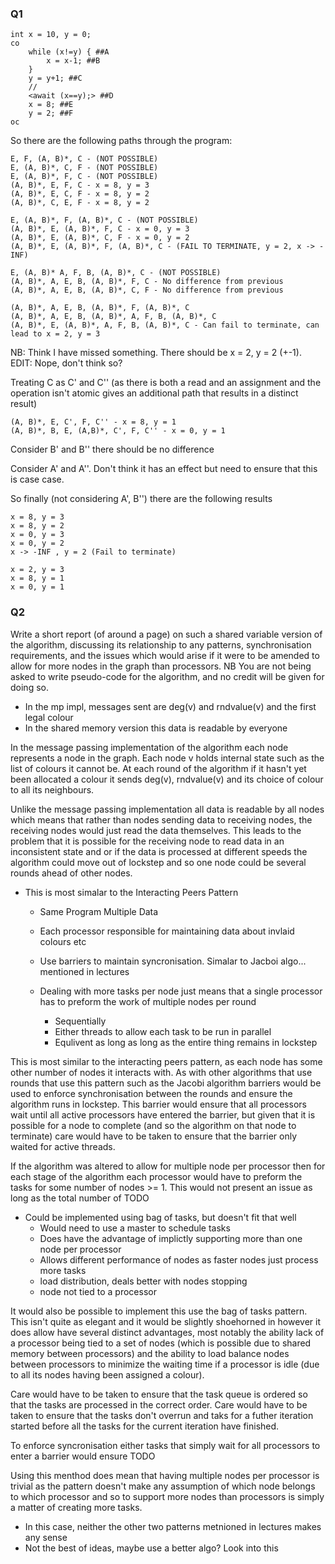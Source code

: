 ### Q1

    int x = 10, y = 0;
    co
        while (x!=y) { ##A
            x = x-1; ##B
        }
        y = y+1; ##C
        //
        <await (x==y);> ##D
        x = 8; ##E
        y = 2; ##F
    oc

So there are the following paths through the program:

    E, F, (A, B)*, C - (NOT POSSIBLE)
    E, (A, B)*, C, F - (NOT POSSIBLE)
    E, (A, B)*, F, C - (NOT POSSIBLE)
    (A, B)*, E, F, C - x = 8, y = 3
    (A, B)*, E, C, F - x = 8, y = 2
    (A, B)*, C, E, F - x = 8, y = 2

    E, (A, B)*, F, (A, B)*, C - (NOT POSSIBLE)
    (A, B)*, E, (A, B)*, F, C - x = 0, y = 3
    (A, B)*, E, (A, B)*, C, F - x = 0, y = 2
    (A, B)*, E, (A, B)*, F, (A, B)*, C - (FAIL TO TERMINATE, y = 2, x -> -INF)

    E, (A, B)* A, F, B, (A, B)*, C - (NOT POSSIBLE)
    (A, B)*, A, E, B, (A, B)*, F, C - No difference from previous
    (A, B)*, A, E, B, (A, B)*, C, F - No difference from previous

    (A, B)*, A, E, B, (A, B)*, F, (A, B)*, C
    (A, B)*, A, E, B, (A, B)*, A, F, B, (A, B)*, C
    (A, B)*, E, (A, B)*, A, F, B, (A, B)*, C - Can fail to terminate, can lead to x = 2, y = 3

NB: Think I have missed something. There should be x = 2, y = 2 (+-1). EDIT: Nope, don't think so?

Treating C as C' and C'' (as there is both a read and an assignment and the operation isn't atomic gives an additional path that results in a distinct result)

    (A, B)*, E, C', F, C'' - x = 8, y = 1
    (A, B)*, B, E, (A,B)*, C', F, C'' - x = 0, y = 1

Consider B' and B'' there should be no difference

Consider A' and A''. Don't think it has an effect but need to ensure that this is case case.



So finally (not considering A', B'') there are the following results

    x = 8, y = 3
    x = 8, y = 2
    x = 0, y = 3
    x = 0, y = 2
    x -> -INF , y = 2 (Fail to terminate)

    x = 2, y = 3
    x = 8, y = 1
    x = 0, y = 1


### Q2

Write a short report (of around a page) on such a shared variable version of the
algorithm, discussing its relationship to any patterns, synchronisation requirements,
and the issues which would arise if it were to be amended to allow for more nodes in
the graph than processors. NB You are not being asked to write pseudo-code for the
algorithm, and no credit will be given for doing so.

 * In the mp impl, messages sent are deg(v) and rndvalue(v) and the first legal colour
 * In the shared memory version this data is readable by everyone

In the message passing implementation of the algorithm each node represents a node in the graph. Each node v holds internal state such as the list of colours it cannot be. At each round of the algorithm if it hasn't yet been allocated a colour it sends deg(v), rndvalue(v) and its choice of colour to all its neighbours.

Unlike the message passing implementation all data is readable by all nodes which means that rather than nodes sending data to receiving nodes, the receiving nodes would just read the data themselves. This leads to the problem that it is possible for the receiving node to read data in an inconsistent state and or if the data is processed at different speeds the algorithm could move out of lockstep and so one node could be several rounds ahead of other nodes.

 * This is most simalar to the Interacting Peers Pattern
    * Same Program Multiple Data
    * Each processor responsible for maintaining data about invlaid colours etc
    * Use barriers to maintain syncronisation. Simalar to Jacboi algo... mentioned in lectures 

    * Dealing with more tasks per node just means that a single processor has to preform the work of multiple nodes per round
       * Sequentially
       * Either threads to allow each task to be run in parallel
       * Equlivent as long as long as the entire thing remains in lockstep

This is most similar to the interacting peers pattern, as each node has some other number of nodes it interacts with. As with other algorithms that use rounds that use this pattern such as the Jacobi algorithm barriers would be used to enforce synchronisation between the rounds and ensure the algorithm runs in lockstep. This barrier would ensure that all processors wait until all active processors have entered the barrier, but given that it is possible for a node to complete (and so the algorithm on that node to terminate) care would have to be taken to ensure that the barrier only waited for active threads.

If the algorithm was altered to allow for multiple node per processor then for each stage of the algorithm each processor would have to preform the tasks for some number of nodes >= 1. This would not present an issue as long as the total number of TODO

 * Could be implemented using bag of tasks, but doesn't fit that well
    * Would need to use a master to schedule tasks
    * Does have the advantage of implictly supporting more than one node per processor
    * Allows different performance of nodes as faster nodes just process more tasks
    * load distribution, deals better with nodes stopping
    * node not tied to a processor

It would also be possible to implement this use the bag of tasks pattern. This isn't quite as elegant and it would be slightly shoehorned in however it does allow have several distinct advantages, most notably the ability lack of a processor being tied to a set of nodes (which is possible due to shared memory between processors) and the ability to load balance nodes between processors to minimize the waiting time if a processor is idle (due to all its nodes having been assigned a colour).

Care would have to be taken to ensure that the task queue is ordered so that the tasks are processed in the correct order. Care would have to be taken to ensure that the tasks don't overrun and taks for a futher iteration started before all the tasks for the current iteration have finished.

To enforce syncronisation either tasks that simply wait for all processors to enter a barrier would ensure TODO

Using this menthod does mean that having multiple nodes per processor is trivial as the pattern doesn't make any assumption of which node belongs to which processor and so to support more nodes than processors is simply a matter of creating more tasks.

 * In this case, neither the other two patterns metnioned in lectures makes any sense
 * Not the best of ideas, maybe use a better algo? Look into this

